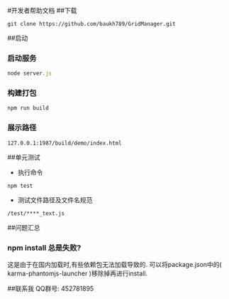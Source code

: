 #开发者帮助文档
##下载
```git
git clone https://github.com/baukh789/GridManager.git
```

##启动
### 启动服务
```javascript
node server.js
```
### 构建打包
```javascript
npm run build
```
### 展示路径 
```
127.0.0.1:1987/build/demo/index.html
```

##单元测试
- 执行命令
```
npm test
```
- 测试文件路径及文件名规范
```
/test/****_text.js
```

##问题汇总
### npm install 总是失败?
这是由于在国内加载时,有些依赖包无法加载导致的. 可以将package.json中的( karma-phantomjs-launcher )移除掉再进行install.

##联系我
QQ群号: 452781895
